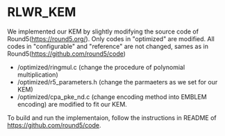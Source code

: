 # RLWR_KEM

We implemented our KEM by slightly modifying the source code of Round5(https://round5.org/). Only codes in "optimized" are modified. All codes in "configurable" and "reference" are not changed, sames as in Round5(https://github.com/round5/code)

- /optimized/ringmul.c (change the procedure of polynomial multiplication)
- /optimized/r5_parameters.h (change the parmaeters as we set for our KEM)
- /optimized/cpa_pke_nd.c (change encoding method into EMBLEM encoding)
are modified to fit our KEM.

To build and run the implementaion, follow the instructions in README of https://github.com/round5/code.
